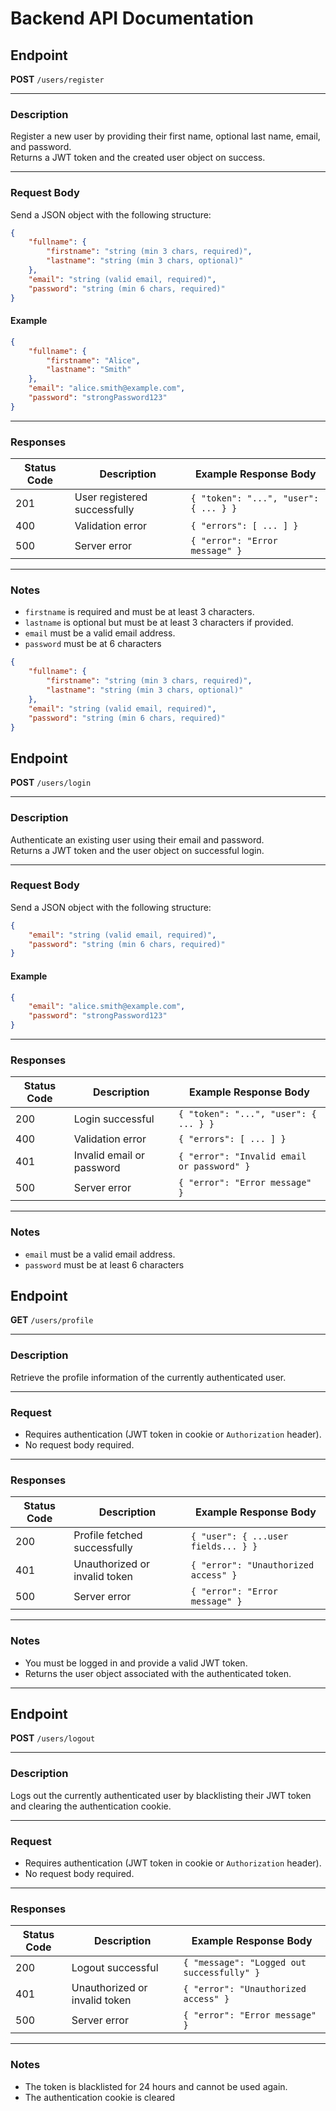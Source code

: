 # Backend API Documentation

## Endpoint

**POST** `/users/register`

---

### Description

Register a new user by providing their first name, optional last name, email, and password.  
Returns a JWT token and the created user object on success.

---

### Request Body

Send a JSON object with the following structure:

```json
{
    "fullname": {
        "firstname": "string (min 3 chars, required)",
        "lastname": "string (min 3 chars, optional)"
    },
    "email": "string (valid email, required)",
    "password": "string (min 6 chars, required)"
}
```

#### Example

```json
{
    "fullname": {
        "firstname": "Alice",
        "lastname": "Smith"
    },
    "email": "alice.smith@example.com",
    "password": "strongPassword123"
}
```

---

### Responses

| Status Code | Description                  | Example Response Body                 |
| ----------- | ---------------------------- | ------------------------------------- |
| 201         | User registered successfully | `{ "token": "...", "user": { ... } }` |
| 400         | Validation error             | `{ "errors": [ ... ] }`               |
| 500         | Server error                 | `{ "error": "Error message" }`        |

---

### Notes

-   `firstname` is required and must be at least 3 characters.
-   `lastname` is optional but must be at least 3 characters if provided.
-   `email` must be a valid email address.
-   `password` must be at 6 characters

```json
{
    "fullname": {
        "firstname": "string (min 3 chars, required)",
        "lastname": "string (min 3 chars, optional)"
    },
    "email": "string (valid email, required)",
    "password": "string (min 6 chars, required)"
}
```

## Endpoint

**POST** `/users/login`

---

### Description

Authenticate an existing user using their email and password.  
Returns a JWT token and the user object on successful login.

---

### Request Body

Send a JSON object with the following structure:

```json
{
    "email": "string (valid email, required)",
    "password": "string (min 6 chars, required)"
}
```

#### Example

```json
{
    "email": "alice.smith@example.com",
    "password": "strongPassword123"
}
```

---

### Responses

| Status Code | Description               | Example Response Body                      |
| ----------- | ------------------------- | ------------------------------------------ |
| 200         | Login successful          | `{ "token": "...", "user": { ... } }`      |
| 400         | Validation error          | `{ "errors": [ ... ] }`                    |
| 401         | Invalid email or password | `{ "error": "Invalid email or password" }` |
| 500         | Server error              | `{ "error": "Error message" }`             |

---

### Notes

-   `email` must be a valid email address.
-   `password` must be at least 6 characters


## Endpoint

**GET** `/users/profile`

---

### Description

Retrieve the profile information of the currently authenticated user.

---

### Request

- Requires authentication (JWT token in cookie or `Authorization` header).
- No request body required.

---

### Responses

| Status Code | Description                      | Example Response Body                |
| ----------- | -------------------------------- | ------------------------------------ |
| 200         | Profile fetched successfully     | `{ "user": { ...user fields... } }` |
| 401         | Unauthorized or invalid token    | `{ "error": "Unauthorized access" }` |
| 500         | Server error                     | `{ "error": "Error message" }`       |

---

### Notes

- You must be logged in and provide a valid JWT token.
- Returns the user object associated with the authenticated token.

---

## Endpoint

**POST** `/users/logout`

---

### Description

Logs out the currently authenticated user by blacklisting their JWT token and clearing the authentication cookie.

---

### Request

- Requires authentication (JWT token in cookie or `Authorization` header).
- No request body required.

---

### Responses

| Status Code | Description                      | Example Response Body                       |
| ----------- | -------------------------------- | ------------------------------------------- |
| 200         | Logout successful                | `{ "message": "Logged out successfully" }`  |
| 401         | Unauthorized or invalid token    | `{ "error": "Unauthorized access" }`        |
| 500         | Server error                     | `{ "error": "Error message" }`              |

---

### Notes

- The token is blacklisted for 24 hours and cannot be used again.
- The authentication cookie is cleared
